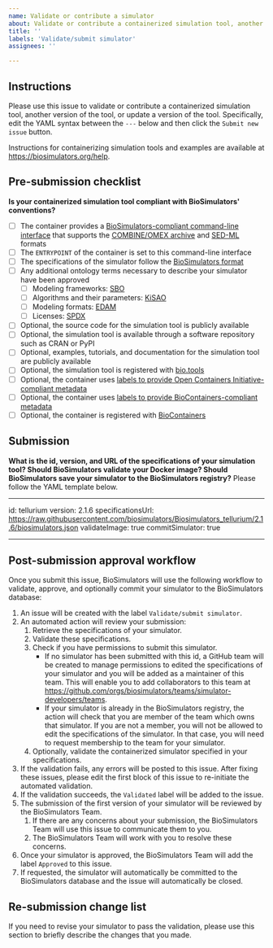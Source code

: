 ```yaml
---
name: Validate or contribute a simulator
about: Validate or contribute a containerized simulation tool, another version of the tool, or update a version of the tool.
title: ''
labels: 'Validate/submit simulator'
assignees: ''

---
```


## Instructions

Please use this issue to validate or contribute a containerized simulation tool, another version of the tool, or update a version of the tool. Specifically, edit the YAML syntax between the `---` below and then click the `Submit new issue` button.

Instructions for containerizing simulation tools and examples are available at https://biosimulators.org/help.

## Pre-submission checklist

**Is your containerized simulation tool compliant with BioSimulators' conventions?**

- [ ] The container provides a [BioSimulators-compliant command-line interface](https://biosimulators.org/help) that supports the [COMBINE/OMEX archive](https://combinearchive.org/) and [SED-ML](https://sed-ml.org) formats
- [ ] The `ENTRYPOINT` of the container is set to this command-line interface
- [ ] The specifications of the simulator follow the [BioSimulators format](https://api.biosimulators.org)
- [ ] Any additional ontology terms necessary to describe your simulator have been approved
     - [ ] Modeling frameworks: [SBO](https://sourceforge.net/p/sbo/term-request/)
     - [ ] Algorithms and their parameters: [KiSAO](https://sourceforge.net/p/kisao/feature-requests/new/)
     - [ ] Modeling formats: [EDAM](https://github.com/edamontology/edamontology/issues/new/choose)
     - [ ] Licenses: [SPDX](https://tools.spdx.org/app/submit_new_license/)
- [ ] Optional, the source code for the simulation tool is publicly available
- [ ] Optional, the simulation tool is available through a software repository such as CRAN or PyPI
- [ ] Optional, examples, tutorials, and documentation for the simulation tool are publicly available
- [ ] Optional, the simulation tool is registered with [bio.tools](https://bio.tools/)
- [ ] Optional, the container uses [labels to provide Open Containers Initiative-compliant metadata](https://biosimulators.org/help)
- [ ] Optional, the container uses [labels to provide BioContainers-compliant metadata](https://biosimulators.org/help)
- [ ] Optional, the container is registered with [BioContainers](https://biocontainers.pro/)

## Submission

**What is the id, version, and URL of the specifications of your simulation tool? Should BioSimulators validate your Docker image? Should BioSimulators save your simulator to the BioSimulators registry?**
Please follow the YAML template below.

---
id: tellurium
version: 2.1.6
specificationsUrl: https://raw.githubusercontent.com/biosimulators/Biosimulators_tellurium/2.1.6/biosimulators.json
validateImage: true
commitSimulator: true

---

## Post-submission approval workflow

Once you submit this issue, BioSimulators will use the following workflow to validate, approve, and optionally commit your simulator to the BioSimulators database:

1. An issue will be created with the label `Validate/submit simulator`.
2. An automated action will review your submission:
   1. Retrieve the specifications of your simulator.
   2. Validate these specifications.
   3. Check if you have permissions to submit this simulator.
      - If no simulator has been submitted with this id, a GitHub team will be created to manage permissions to edited the specifications of your simulator and you will be added as a maintainer of this team. This will enable you to add collaborators to this team at https://github.com/orgs/biosimulators/teams/simulator-developers/teams.
      - If your simulator is already in the BioSimulators registry, the action will check that you are member of the team which owns that simulator. If you are not a member, you will not be allowed to edit the specifications of the simulator. In that case, you will need to request membership to the team for your simulator.
   4. Optionally, validate the containerized simulator specified in your specifications.
3. If the validation fails, any errors will be posted to this issue. After fixing these issues, please edit the first block of this issue to re-initiate the automated validation.
4. If the validation succeeds, the `Validated` label will be added to the issue.
5. The submission of the first version of your simulator will be reviewed by the BioSimulators Team.
   1. If there are any concerns about your submission, the BioSimulators Team will use this issue to communicate them to you.
   2. The BioSimulators Team will work with you to resolve these concerns.
6. Once your simulator is approved, the BioSimulators Team will add the label `Approved` to this issue. 
7. If requested, the simulator will automatically be committed to the BioSimulators database and the issue will automatically be closed.


## Re-submission change list

If you need to revise your simulator to pass the validation, please use this section to briefly describe the changes that you made.

